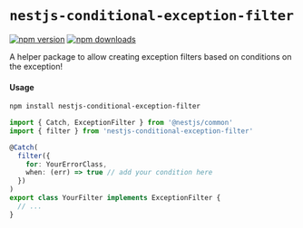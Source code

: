 # `nestjs-conditional-exception-filter`

[![npm version](https://img.shields.io/npm/v/nestjs-conditional-exception-filter.svg)](https://www.npmjs.com/package/nestjs-conditional-exception-filter)
[![npm downloads](https://img.shields.io/npm/dt/nestjs-conditional-exception-filter.svg)](https://www.npmjs.com/package/nestjs-conditional-exception-filter)

A helper package to allow creating exception filters based on conditions on the exception!

#### Usage

```bash
npm install nestjs-conditional-exception-filter
```

```ts
import { Catch, ExceptionFilter } from '@nestjs/common'
import { filter } from 'nestjs-conditional-exception-filter'

@Catch(
  filter({
    for: YourErrorClass,
    when: (err) => true // add your condition here
  })
)
export class YourFilter implements ExceptionFilter {
  // ...
}
```
